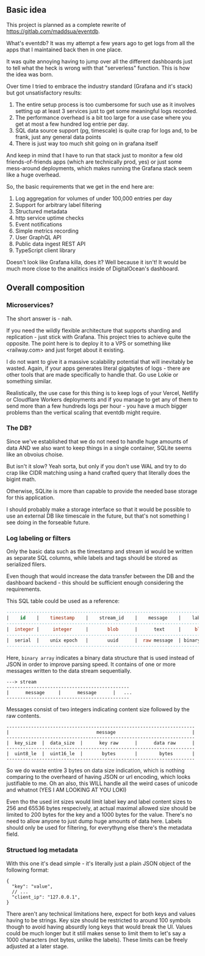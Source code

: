 ## Basic idea

This project is planned as a complete rewrite of <https://gitlab.com/maddsua/eventdb>.

What's eventdb? It was my attempt a few years ago to get logs from all the apps that I maintained back then in one place.

It was quite annoying having to jump over all the different dashboards just to tell what the heck is wrong with that "serverless" function. This is how the idea was born.

Over time I tried to embrace the industry standard (Grafana and it's stack) but got unsatisfactory results:

1. The entire setup process is too cumbersome for such use as it involves setting up at least 3 services just to get some meaningful logs recorded.
2. The performance overhead is a bit too large for a use case where you get at most a few hundred log entrie per day.
3. SQL data source support (pg, timescale) is quite crap for logs and, to be frank, just any general data points
4. There is just way too much shit going on in grafana itself

And keep in mind that I have to run that stack just to monitor a few old friends-of-friends apps (which are technically prod, yes) or just some mess-around deployments, which makes running the Grafana stack seem like a huge overhead.

So, the basic requirements that we get in the end here are:

1. Log aggregation for volumes of under 100,000 entries per day
2. Support for arbitrary label filtering
3. Structured metadata
4. http service uptime checks
5. Event notifications
6. Simple metrics recording
7. User GraphQL API
8. Public data ingest REST API
9. TypeScript client library

Doesn't look like Grafana killa, does it? Well because it isn't! It would be much more close to the analitics inside of DigitalOcean's dashboard.

## Overall composition

### Microservices?

The short answer is - nah.

If you need the wildly flexible architecture that supports sharding and replication - just stick with Grafana. This project tries to achieve quite the opposite. The point here is to deploy it to a VPS or something like <railway.com> and just forget about it existing.

I do not want to give it a massive scalability potential that will inevitably be wasted. Again, if your apps generates literal gigabytes of logs - there are other tools that are made specifically to handle that. Go use Lokie or something similar.

Realistically, the use case for this thing is to keep logs of your Vercel, Netlify or Cloudflare Workers deployments and if you manage to get any of them to send more than a few hundreds logs per hour - you have a much bigger problems than the vertical scaling that eventdb might require.


### The DB?

Since we've established that we do not need to handle huge amounts of data AND we also want to keep things in a single container, SQLite seems like an obvoius choise.

But isn't it slow? Yeah sorta, but only if you don't use WAL and try to do crap like CIDR matching using a hand crafted query that literally does the bigint math.

Otherwise, SQLite is more than capable to provide the needed base storage for this application.

I should probably make a storage interface so that it would be possible to use an external DB like timescale in the future, but that's not something I see doing in the forseable future.


### Log labeling or filters

Only the basic data such as the timestamp and stream id would be written as separate SQL columns, while labels and tags should be stored as serialized filers.

Even though that would increase the data transfer between the DB and the dashboard backend - this should be sufficient enough considering the requirements.

This SQL table could be used as a reference:
```sql
------------------------------------------------------------------------------------------------
|    id    |    timestamp    |    stream_id    |    message    |    labels    |    metadata    |
------------------------------------------------------------------------------------------------
|  integer |     integer     |       blob      |      text     |     blob     |      blob      |
------------------------------------------------------------------------------------------------
|  serial  |    unix epoch   |       uuid      |  raw message  | binary array |    json map    |
------------------------------------------------------------------------------------------------
```

Here, `binary array` indicates a binary data structure that is used instead of JSON in order to improve parsing speed. It contains of one or more messages written to the data stream sequentially.
```
---> stream
---------------------------------------------
|      message     |      message      |   ...
---------------------------------------------
```

Messages consist of two integers indicating content size followed by the raw contents.
```
---------------------------------------------------------------------
|                                message                            |
---------------------------------------------------------------------
|  key_size  |  data_size  |      key raw      |      data raw      |
---------------------------------------------------------------------
|  uint8_le  |  uint16_le  |       bytes       |        bytes       |
---------------------------------------------------------------------
```

So we do waste entire 3 bytes on data size indication, which is nothing comparing to the overheard of having JSON or url encoding, which looks justifiable to me. Oh an also, this WILL handle all the weird cases of unicode and whatnot (YES I AM LOOKING AT YOU LOKI)

Even tho the used int sizes would limit label key and label content sizes to 256 and 65536 bytes respecively, at actual maximal allowed size should be limited to 200 bytes for the key and a 1000 bytes for the value. There's no need to allow anyone to just dump huge amounts of data here. Labels should only be used for filtering, for everythyng else there's the metadata field.


### Structued log metadata

With this one it's dead simple - it's literally just a plain JSON object of the following format:
```jsonc
{
  "key": "value",
  // ...
  "client_ip": "127.0.0.1",
}
```

There aren't any technical limitations here, expect for both keys and values having to be strings. Key size should be restricted to around 100 symbols though to avoid having absurdly long keys that would break the UI. Values could be much longer but it still makes sense to limit them to let's say a 1000 characters (not bytes, unlike the labels). These limits can be freely adjusted at a later stage.
